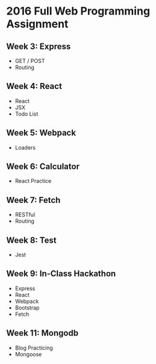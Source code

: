 # 2016 Full Web Programming Assignment

## Week 3: Express
- GET / POST
- Routing

## Week 4: React
- React
- JSX
- Todo List

## Week 5: Webpack
- Loaders

## Week 6: Calculator
- React Practice

## Week 7: Fetch
- RESTful
- Routing

## Week 8: Test
- Jest

## Week 9: In-Class Hackathon
- Express
- React
- Webpack
- Bootstrap
- Fetch

## Week 11: Mongodb
- Blog Practicing
- Mongoose
